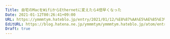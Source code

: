 ```yaml
---
Title: 自宅のMacをWifiからEthernetに変えたら4倍早くなった
Date: 2021-01-12T00:26:41+09:00
URL: https://ymmmtym.hateblo.jp/entry/2021/01/12/%E8%87%AA%E5%AE%85%E3%81%AEMac%E3%82%92Wifi%E3%81%8B%E3%82%89Ethernet%E3%81%AB%E5%A4%89%E3%81%88%E3%81%9F%E3%82%894%E5%80%8D%E6%97%A9%E3%81%8F%E3%81%AA%E3%81%A3%E3%81%9F
EditURL: https://blog.hatena.ne.jp/ymmmtym/ymmmtym.hateblo.jp/atom/entry/26006613677191999
Draft: true
---
```


